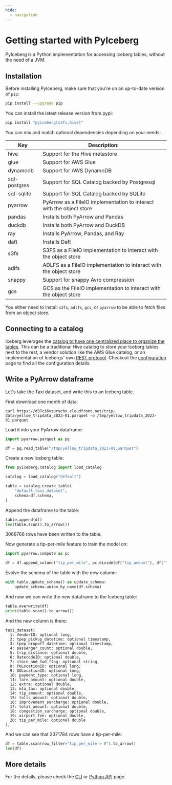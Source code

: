 ```yaml
---
hide:
  - navigation
---
```


<!--
 - Licensed to the Apache Software Foundation (ASF) under one or more
 - contributor license agreements.  See the NOTICE file distributed with
 - this work for additional information regarding copyright ownership.
 - The ASF licenses this file to You under the Apache License, Version 2.0
 - (the "License"); you may not use this file except in compliance with
 - the License.  You may obtain a copy of the License at
 -
 -   http://www.apache.org/licenses/LICENSE-2.0
 -
 - Unless required by applicable law or agreed to in writing, software
 - distributed under the License is distributed on an "AS IS" BASIS,
 - WITHOUT WARRANTIES OR CONDITIONS OF ANY KIND, either express or implied.
 - See the License for the specific language governing permissions and
 - limitations under the License.
 -->

# Getting started with PyIceberg

PyIceberg is a Python implementation for accessing Iceberg tables, without the need of a JVM.

## Installation

Before installing PyIceberg, make sure that you're on an up-to-date version of `pip`:

```sh
pip install --upgrade pip
```

You can install the latest release version from pypi:

```sh
pip install "pyiceberg[s3fs,hive]"
```

You can mix and match optional dependencies depending on your needs:

| Key          | Description:                                                         |
| ------------ | -------------------------------------------------------------------- |
| hive         | Support for the Hive metastore                                       |
| glue         | Support for AWS Glue                                                 |
| dynamodb     | Support for AWS DynamoDB                                             |
| sql-postgres | Support for SQL Catalog backed by Postgresql                         |
| sql-sqlite   | Support for SQL Catalog backed by SQLite                             |
| pyarrow      | PyArrow as a FileIO implementation to interact with the object store |
| pandas       | Installs both PyArrow and Pandas                                     |
| duckdb       | Installs both PyArrow and DuckDB                                     |
| ray          | Installs PyArrow, Pandas, and Ray                                    |
| daft         | Installs Daft                                                        |
| s3fs         | S3FS as a FileIO implementation to interact with the object store    |
| adlfs        | ADLFS as a FileIO implementation to interact with the object store   |
| snappy       | Support for snappy Avro compression                                  |
| gcs          | GCS as the FileIO implementation to interact with the object store   |

You either need to install `s3fs`, `adlfs`, `gcs`, or `pyarrow` to be able to fetch files from an object store.

## Connecting to a catalog

Iceberg leverages the [catalog to have one centralized place to organize the tables](https://iceberg.apache.org/catalog/). This can be a traditional Hive catalog to store your Iceberg tables next to the rest, a vendor solution like the AWS Glue catalog, or an implementation of Icebergs' own [REST protocol](https://github.com/apache/iceberg/tree/main/open-api). Checkout the [configuration](configuration.md) page to find all the configuration details.

## Write a PyArrow dataframe

Let's take the Taxi dataset, and write this to an Iceberg table.

First download one month of data:

```shell
curl https://d37ci6vzurychx.cloudfront.net/trip-data/yellow_tripdata_2023-01.parquet -o /tmp/yellow_tripdata_2023-01.parquet
```

Load it into your PyArrow dataframe:

```python
import pyarrow.parquet as pq

df = pq.read_table("/tmp/yellow_tripdata_2023-01.parquet")
```

Create a new Iceberg table:

```python
from pyiceberg.catalog import load_catalog

catalog = load_catalog("default")

table = catalog.create_table(
    "default.taxi_dataset",
    schema=df.schema,
)
```

Append the dataframe to the table:

```python
table.append(df)
len(table.scan().to_arrow())
```

3066766 rows have been written to the table.

Now generate a tip-per-mile feature to train the model on:

```python
import pyarrow.compute as pc

df = df.append_column("tip_per_mile", pc.divide(df["tip_amount"], df["trip_distance"]))
```

Evolve the schema of the table with the new column:

```python
with table.update_schema() as update_schema:
    update_schema.union_by_name(df.schema)
```

And now we can write the new dataframe to the Iceberg table:

```python
table.overwrite(df)
print(table.scan().to_arrow())
```

And the new column is there:

```
taxi_dataset(
  1: VendorID: optional long,
  2: tpep_pickup_datetime: optional timestamp,
  3: tpep_dropoff_datetime: optional timestamp,
  4: passenger_count: optional double,
  5: trip_distance: optional double,
  6: RatecodeID: optional double,
  7: store_and_fwd_flag: optional string,
  8: PULocationID: optional long,
  9: DOLocationID: optional long,
  10: payment_type: optional long,
  11: fare_amount: optional double,
  12: extra: optional double,
  13: mta_tax: optional double,
  14: tip_amount: optional double,
  15: tolls_amount: optional double,
  16: improvement_surcharge: optional double,
  17: total_amount: optional double,
  18: congestion_surcharge: optional double,
  19: airport_fee: optional double,
  20: tip_per_mile: optional double
),
```

And we can see that 2371784 rows have a tip-per-mile:

```python
df = table.scan(row_filter="tip_per_mile > 0").to_arrow()
len(df)
```

## More details

For the details, please check the [CLI](cli.md) or [Python API](api.md) page.
